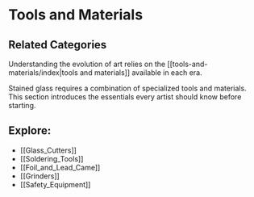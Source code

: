 # Tools and Materials

## Related Categories
Understanding the evolution of art relies on the [[tools-and-materials/index|tools and materials]] available in each era.

Stained glass requires a combination of specialized tools and materials.  
This section introduces the essentials every artist should know before starting.

## Explore:
- [[Glass_Cutters]]
- [[Soldering_Tools]]
- [[Foil_and_Lead_Came]]
- [[Grinders]]
- [[Safety_Equipment]]
